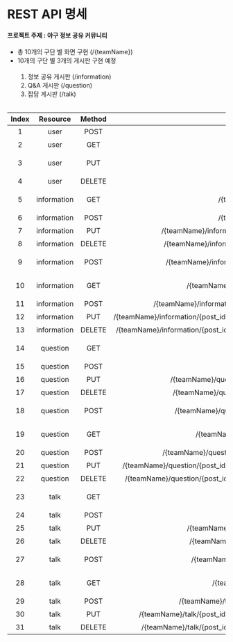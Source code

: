 # REST API 명세
#### 프로젝트 주제 : 야구 정보 공유 커뮤니티

- 총 10개의 구단 별 화면 구현 (/{teamName})
- 10개의 구단 별 3개의 게시판 구현 예정<br><br>
  1. 정보 공유 게시판 (/information)
  2. Q&A 게시판 (/question)
  3. 잡담 게시판 (/talk)
<br><br>

| Index | Resource | Method | URI | Description |
|:-----:|:--------:|:------:|----:|------------:|
|1|user|POST| /user|사용자 등록|
|2|user|GET| /user|사용자 조회|
|3|user|PUT| /user|사용자 정보 수정|
|4|user|DELETE| /user|사용자 삭제|
|5|information|GET| /{teamName}/information|게시물 목록 조회|
|6|information|POST| /{teamName}/information|게시물 등록|
|7|information|PUT| /{teamName}/information/{post_id}/update|게시물 수정|
|8|information|DELETE| /{teamName}/information/{post_id}/delete|게시물 삭제|
|9|information|POST| /{teamName}/information/{post_id}/scrap|게시물 스크랩|
|10|information|GET| /{teamName}/information/{post_id}|게시물 내용 조회|
|11|information|POST| /{teamName}/information/{post_id}/comment|댓글 등록|
|12|information|PUT| /{teamName}/information/{post_id}/{comment_id}/update|댓글 수정|
|13|information|DELETE| /{teamName}/information/{post_id}/{comment_id}/delete|댓글 삭제|
|14|question|GET| /{teamName}/question|게시물 목록 조회|
|15|question|POST| /{teamName}/question|게시물 등록|
|16|question|PUT| /{teamName}/question/{post_id}/update|게시물 수정|
|17|question|DELETE| /{teamName}/question/{post_id}/delete|게시물 삭제|
|18|question|POST| /{teamName}/question/{post_id}/scrap|게시물 스크랩|
|19|question|GET| /{teamName}/question/{post_id}|게시물 내용 조회|
|20|question|POST| /{teamName}/question/{post_id}/comment|댓글 등록|
|21|question|PUT| /{teamName}/question/{post_id}/{comment_id}/update|댓글 수정|
|22|question|DELETE| /{teamName}/question/{post_id}/{comment_id}/delete|댓글 삭제|
|23|talk|GET| /{teamName}/talk|게시물 목록 조회|
|24|talk|POST| /{teamName}/talk|게시물 등록|
|25|talk|PUT| /{teamName}/talk/{post_id}/update|게시물 수정|
|26|talk|DELETE| /{teamName}/talk/{post_id}/delete|게시물 삭제|
|27|talk|POST| /{teamName}/talk/{post_id}/scrap|게시물 스크랩|
|28|talk|GET| /{teamName}/talk/{post_id}|게시물 내용 조회|
|29|talk|POST| /{teamName}/talk/{post_id}/comment|댓글 등록|
|30|talk|PUT| /{teamName}/talk/{post_id}/{comment_id}/update|댓글 수정|
|31|talk|DELETE| /{teamName}/talk/{post_id}/{comment_id}/delete|댓글 삭제|
